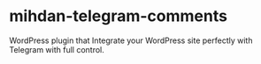 # mihdan-telegram-comments
WordPress plugin that Integrate your WordPress site perfectly with Telegram with full control.
